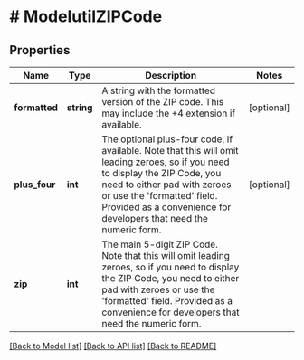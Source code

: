 # # ModelutilZIPCode

## Properties

Name | Type | Description | Notes
------------ | ------------- | ------------- | -------------
**formatted** | **string** | A string with the formatted version of the ZIP code. This may include the +4 extension if available. | [optional]
**plus_four** | **int** | The optional plus-four code, if available. Note that this will omit leading zeroes, so if you need to display the ZIP Code, you need to either pad with zeroes or use the &#39;formatted&#39; field. Provided as a convenience for developers that need the numeric form. | [optional]
**zip** | **int** | The main 5-digit ZIP Code. Note that this will omit leading zeroes, so if you need to display the ZIP Code, you need to either pad with zeroes or use the &#39;formatted&#39; field. Provided as a convenience for developers that need the numeric form. |

[[Back to Model list]](../../README.md#models) [[Back to API list]](../../README.md#endpoints) [[Back to README]](../../README.md)
